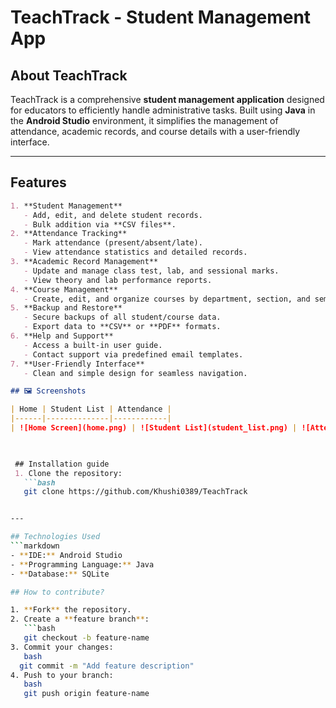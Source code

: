 # TeachTrack - Student Management App

## About TeachTrack
TeachTrack is a comprehensive **student management application** designed for educators to efficiently handle administrative tasks. Built using **Java** in the **Android Studio** environment, it simplifies the management of attendance, academic records, and course details with a user-friendly interface.

---

## Features
```markdown
1. **Student Management**
   - Add, edit, and delete student records.
   - Bulk addition via **CSV files**.
2. **Attendance Tracking**
   - Mark attendance (present/absent/late).
   - View attendance statistics and detailed records.
3. **Academic Record Management**
   - Update and manage class test, lab, and sessional marks.
   - View theory and lab performance reports.
4. **Course Management**
   - Create, edit, and organize courses by department, section, and semester.
5. **Backup and Restore**
   - Secure backups of all student/course data.
   - Export data to **CSV** or **PDF** formats.
6. **Help and Support**
   - Access a built-in user guide.
   - Contact support via predefined email templates.
7. **User-Friendly Interface**
   - Clean and simple design for seamless navigation.

## 🖼️ Screenshots

| Home | Student List | Attendance |
|------|--------------|------------|
| ![Home Screen](home.png) | ![Student List](student_list.png) | ![Attendance](attendance.png) | ![Records](records.png) |

 

 ## Installation guide
 1. Clone the repository:
   ```bash
   git clone https://github.com/Khushi0389/TeachTrack


---

## Technologies Used
```markdown
- **IDE:** Android Studio  
- **Programming Language:** Java  
- **Database:** SQLite  

## How to contribute?

1. **Fork** the repository.  
2. Create a **feature branch**:
   ```bash
   git checkout -b feature-name
3. Commit your changes:
   bash
  git commit -m "Add feature description"
4. Push to your branch:
   bash
   git push origin feature-name

